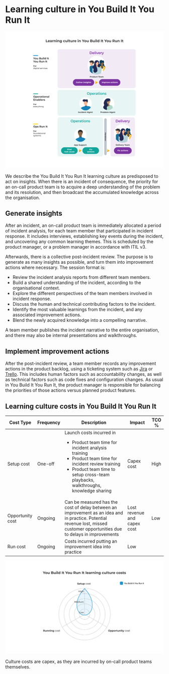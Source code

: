 # Learning culture in You Build It You Run It

![](../.gitbook/assets/what-is-you-build-it-you-run-it/you-build-it-you-run-it-learning-culture.png)

We describe the You Build It You Run It learning culture as predisposed to act on insights. When there is an incident of consequence, the priority for an on-call product team is to acquire a deep understanding of the problem and its resolution, and then broadcast the accumulated knowledge across the organisation.

## Generate insights

After an incident, an on-call product team is immediately allocated a period of incident analysis, for each team member that participated in incident response. It includes interviews, establishing key events during the incident, and uncovering any common learning themes. This is scheduled by the product manager, or a problem manager in accordance with ITIL v3. 

Afterwards, there is a collective post-incident review. The purpose is to generate as many insights as possible, and turn them into improvement actions where necessary. The session format is:

* Review the incident analysis reports from different team members.  
* Build a shared understanding of the incident, according to the organisational context.
* Explore the different perspectives of the team members involved in incident response.
* Discuss the human and technical contributing factors to the incident.
* Identify the most valuable learnings from the incident, and any associated improvement actions.
* Blend the newly acquired knowledge into a compelling narrative.

A team member publishes the incident narrative to the entire organisation, and there may also be internal presentations and walkthroughs.  

## Implement improvement actions

After the post-incident review, a team member records any improvement actions in the product backlog, using a ticketing system such as [Jira](https://www.atlassian.com/software/jira) or [Trello](https://www.trello.com/). This includes human factors such as accountability changes, as well as technical factors such as code fixes and configuration changes. As usual in You Build It You Run It, the product manager is responsible for balancing the priorities of those actions versus planned product features. 

## Learning culture costs in You Build It You Run It

|Cost Type|Frequency|Description|Impact|TCO %|
|---|---|---|---|---|
|Setup cost|One-off|Launch costs incurred in<ul><li>Product team time for incident analysis training</li><li>Product team time for incident review training</li><li>Product team time to setup cross-team playbacks, walkthroughs, knowledge sharing</li></ul>|Capex cost|High|
|Opportunity cost|Ongoing|Can be measured has the cost of delay between an improvement as an idea and in practice. Potential revenue lost, missed customer opportunities due to delays in improvements|Lost revenue and capex cost|Low|
|Run cost|Ongoing|Costs incurred putting an improvement idea into practice|Low|

![](../.gitbook/assets/what-is-you-build-it-you-run-it/you-build-it-you-run-it-learning-culture-costs.png)

Culture costs are capex, as they are incurred by on-call product teams themselves.